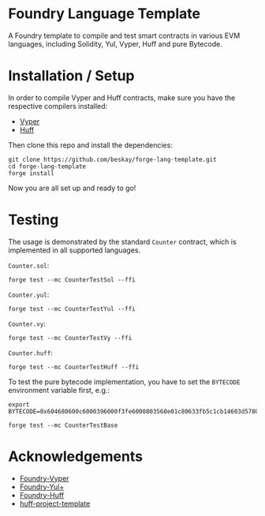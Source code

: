 # Foundry Language Template

A Foundry template to compile and test smart contracts in various EVM languages, including Solidity, Yul, Vyper, Huff and pure Bytecode.

# Installation / Setup

In order to compile Vyper and Huff contracts, make sure you have the respective compilers installed:

- [Vyper](https://vyper.readthedocs.io/en/stable/installing-vyper.html)
- [Huff](https://huff.sh/)

Then clone this repo and install the dependencies:

```
git clone https://github.com/beskay/forge-lang-template.git
cd forge-lang-template
forge install
```

Now you are all set up and ready to go!

# Testing

The usage is demonstrated by the standard `Counter` contract, which is implemented in all supported languages.

`Counter.sol`:

```
forge test --mc CounterTestSol --ffi
```

`Counter.yul`:

```
forge test --mc CounterTestYul --ffi
```

`Counter.vy`:

```
forge test --mc CounterTestVy --ffi
```

`Counter.huff`:

```
forge test --mc CounterTestHuff --ffi
```

To test the pure bytecode implementation, you have to set the `BYTECODE` environment variable first, e.g.:

```
export BYTECODE=0x604680600c6000396000f3fe6000803560e01c80633fb5c1cb14603d578063d09de08a1460325763f2c9ecd81460265780fd5b60209054604051908152f35b506001815401815580f35b50600435815580f3

forge test --mc CounterTestBase
```

# Acknowledgements

- [Foundry-Vyper](https://github.com/0xKitsune/Foundry-Vyper/tree/main)
- [Foundry-Yul+](https://github.com/ControlCplusControlV/Foundry-Yulp)
- [Foundry-Huff](https://github.com/0xKitsune/Foundry-Huff)
- [huff-project-template](https://github.com/huff-language/huff-project-template)
